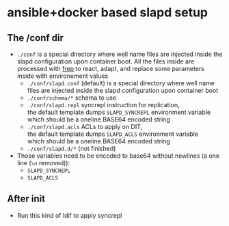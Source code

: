 # ansible+docker based slapd setup

## The /conf dir
- `./conf` is a special directory where well name files are injected inside the slapd configuration upon container boot. All the files inside are processed with [frep](https://github.com/subchen/frep) to react, adapt, and replace some parameters inside with environement values
    - `./conf/slapd.conf` (default) is a special directory where well name files are injected inside the slapd configuration upon container boot
    - `./conf/schema/*` schema to use
    - `./conf/slapd.repl` syncrepl instruction for replication,<br/>
       the default template dumps `SLAPD_SYNCREPL` environment variable <br/>
       which should be a oneline BASE64 encoded string
    - `./conf/slapd.acls` ACLs to apply on DIT,<br/>
      the default template dumps `SLAPD_ACLS` environment variable<br/>
      which should be a oneline BASE64 encoded string
    - `./conf/slapd.d/*` (not finished)
- Those variables need to be encoded to base64 without newlines (a one line (`\n` removed)):
  - `SLAPD_SYNCREPL`
  - `SLAPD_ACLS`

## After init
* Run this kind of ldif to apply syncrepl

